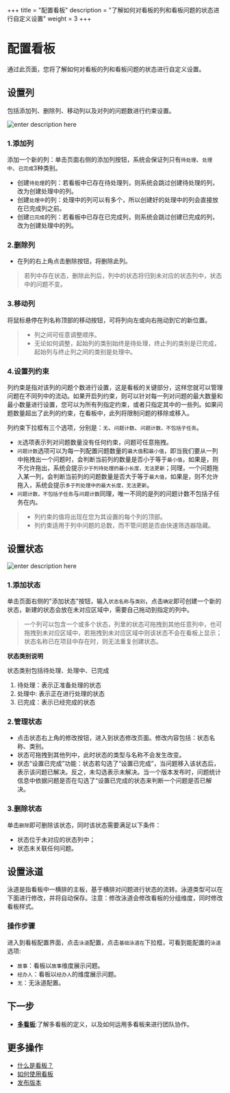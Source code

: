 ﻿+++
title = "配置看板"
description = "了解如何对看板的列和看板问题的状态进行自定义设置"
weight = 3
+++

# 配置看板

通过此页面，您将了解如何对看板的列和看板问题的状态进行自定义设置。

## 设置列

包括添加列、删除列、移动列以及对列的问题数进行约束设置。

![enter description here](/docs/user-guide/agile/imge/image23.png)

### 1.添加列

添加一个新的列：单击页面右侧的添加列按钮，系统会保证列只有`待处理`、`处理中`、`已完成`3种类别。

- 创建`待处理`的列：若看板中已存在待处理列，则系统会跳过创建待处理的列，改为创建处理中的列。
- 创建`处理中`的列：处理中的列可以有多个，所以创建好的处理中的列会直接放在已完成列之前。
- 创建`已完成`的列：若看板中已存在已完成列，则系统会跳过创建已完成的列，改为创建处理中的列。

### 2.删除列

- 在列的右上角点击删除按钮，将删除此列。

<blockquote class="note">
若列中存在状态，删除此列后，列中的状态将归到未对应的状态列中，状态中的问题不变。 
</blockquote>

### 3.移动列

将鼠标悬停在列名称顶部的移动按钮，可将列向左或向右拖动到它的新位置。

<blockquote class="note">
  <ul>
  <li>列之间可任意调整顺序。</li>
  <li>无论如何调整，起始列的类别始终是待处理，终止列的类别是已完成，起始列与终止列之间的类别是处理中。</li>
  </ul>
  </blockquote>

### 4.设置列约束

列约束是指对该列的问题个数进行设置，这是看板的关键部分，这样您就可以管理问题在不同列中的流动。如果开启列约束，则可以针对每一列对问题的最大数量和最小数量进行设置，您可以为所有列指定约束，或者只指定其中的一些列。如果问题数量超出了此列的约束，在看板中，此列将限制问题的移除或移入。

列约束下拉框有三个选项，分别是：`无`、`问题计数`、`问题计数，不包括子任务`。

- `无`选项表示列对问题数量没有任何约束，问题可任意拖拽。
- `问题计数`选项可以为每一列配置问题数量的`最大值`和`最小值`，即当我们要从一列中拖拽出一个问题时，会判断当前列的数量是否小于等于`最小值`，如果是，则不允许拖出，系统会提示`少于列待处理的最小长度，无法更新`；同理，一个问题拖入某一列，会判断当前列的问题数量是否大于等于`最大值`，如果是，则不允许拖入，系统会提示`多于列处理中的最大长度，无法更新`。
- `问题计数，不包括子任务`与`问题计数`同理，唯一不同的是列的问题计数不包括子任务在内。 

<blockquote class="note">
  <ul>
  <li>列约束的值将出现在您为其设置的每个列的顶部。</li>
  <li>列约束适用于列中问题的总数，而不管问题是否由快速筛选器隐藏。</li>
  </ul>
  </blockquote>


## 设置状态

![enter description here](/docs/user-guide/agile/imge/image24.png)

### 1.添加状态

单击页面右侧的"添加状态"按钮，输入`状态名称`与`类别`，点击`确定`即可创建一个新的状态，新建的状态会放在未对应区域中，需要自己拖动到指定的列中。

<blockquote class="note">
一个列可以包含一个或多个状态，列里的状态可拖拽到其他任意列中，也可拖拽到未对应区域中，若拖拽到未对应区域中则该状态不会在看板上显示；状态名称已在项目中存在时，则无法重复创建状态。 
</blockquote>

**状态类别说明**

状态类别包括待处理、处理中、已完成

1. 待处理：表示正准备处理的状态
2. 处理中: 表示正在进行处理的状态
3. 已完成：表示已经完成的状态


### 2.管理状态

- 点击状态右上角的修改按钮，进入到状态修改页面。修改内容包括：状态名称、类别。
- 状态可拖拽到其他列中，此时状态的类型与名称不会发生改变。
- 状态“设置已完成”功能：状态若勾选了“设置已完成”，当问题移入该状态后，表示该问题已解决。反之，未勾选表示未解决。当一个版本发布时，问题统计信息中依据问题是否在勾选了“设置已完成的状态来判断一个问题是否已解决。


### 3.删除状态
单击`删除`即可删除该状态，同时该状态需要满足以下条件：

- 状态位于未对应的状态列中；
- 状态未关联任何问题。

## 设置泳道

泳道是指看板中一横排的主板，基于横排对问题进行状态的流转。泳道类型可以在下面进行修改，并将自动保存。注意：修改泳道会修改看板的分组维度，同时修改看板样式。

### 操作步骤
进入到看板配置界面，点击`泳道`配置，点击`基础泳道在`下拉框，可看到能配置的`泳道`选项:

- `故事`：看板以`故事`维度展示问题。
- `经办人`：看板以`经办人`的维度展示问题。
- `无`：无泳道配置。

## 下一步

- [**多看板**](../kanban):了解多看板的定义，以及如何运用多看板来进行团队协作。

## 更多操作

- [什么是看板？](../../sprint)
- [如何使用看板](../../sprint/manage-kanban)
- [发布版本](../../release)

